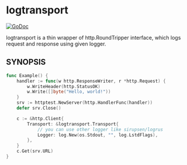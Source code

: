 logtransport
===

[![GoDoc](https://godoc.org/github.com/nasa9084/go-logtransport?status.svg)](https://godoc.org/github.com/nasa9084/go-logtransport)

logtransport is a thin wrapper of http.RoundTripper interface, which logs request and response using given logger.

## SYNOPSIS

``` go
func Example() {
	handler := func(w http.ResponseWriter, r *http.Request) {
		w.WriteHeader(http.StatusOK)
		w.Write([]byte("Hello, world!"))
	}
	srv := httptest.NewServer(http.HandlerFunc(handler))
	defer srv.Close()

	c := &http.Client{
		Transport: &logtransport.Transport{
			// you can use other logger like sirupsen/logrus
			Logger: log.New(os.Stdout, "", log.LstdFlags),
		},
	}
	c.Get(srv.URL)
}

```
